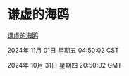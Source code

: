 # 谦虚的海鸥
[谦虚的海鸥](http://219.139.197.74:56308/qxdho/course/base/hotlink/index.php)

2024年 11月 01日 星期五 04:50:02 CST

2024年 10月 31日 星期四 20:50:02 GMT
